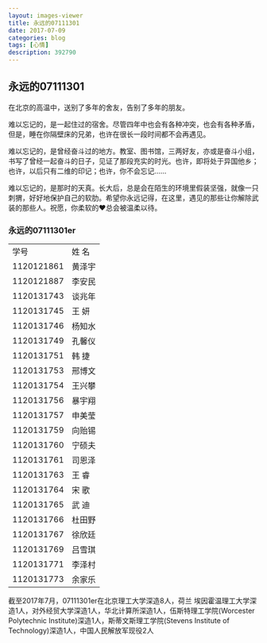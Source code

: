 ```yaml
---
layout: images-viewer
title: 永远的07111301
date: 2017-07-09
categories: blog
tags: [心情]
description: 392790
---
```


## 永远的07111301

在北京的高温中，送别了多年的舍友，告别了多年的朋友。

难以忘记的，是一起住过的宿舍。尽管四年中也会有各种冲突，也会有各种矛盾，但是，睡在你隔壁床的兄弟，也许在很长一段时间都不会再遇见。

难以忘记的，是曾经奋斗过的地方。教室、图书馆，三两好友，亦或是奋斗小组，书写了曾经一起奋斗的日子，见证了那段充实的时光。也许，即将处于异国他乡；也许，以后只有二维的印记；也许，你不会忘记……

难以忘记的，是那时的天真。长大后，总是会在陌生的环境里假装坚强，就像一只刺猬，好好地保护自己的软肋。希望你永远记得，在这里，遇见的那些让你解除武装的那些人。祝愿，你柔软的♥总会被温柔以待。

### 永远的07111301er



<table border="0.5">
	<tr>
	  <td>学号</td>
	  <td>姓  名</td>
	</tr>
	<tr>
	  <td>1120121861</td>
	  <td>黄泽宇</td>
	</tr>
	<tr>
	  <td>1120121887</td>
	  <td>李安民</td>
	</tr>
	<tr>
	  <td>1120131743</td>
	  <td>谈兆年</td>
	</tr>
	<tr>
	  <td>1120131745</td>
	  <td>王  妍</td>
	</tr>
	<tr>
	  <td>1120131746</td>
	  <td>杨知水</td>
	</tr>
	<tr>
	  <td>1120131749</td>
	  <td>孔馨仪</td>
	</tr>
	<tr>
	  <td>1120131751</td>
	  <td>韩  捷</td>
	</tr>
	<tr>
	  <td>1120131753</td>
	  <td>邢博文</td>
	</tr>
	<tr>
	  <td>1120131754</td>
	  <td>王兴攀</td>
	</tr>
	<tr>
	  <td>1120131756</td>
	  <td>暴宇翔</td>
	</tr>
	<tr>
	  <td>1120131757</td>
	  <td>申美莹</td>
	</tr>
	<tr>
	  <td>1120131759</td>
	  <td>向贻锡</td>
	</tr>
	<tr>
	  <td>1120131760</td>
	  <td>宁硕夫</td>
	</tr>
	<tr>
	  <td>1120131761</td>
	  <td>司恩泽</td>
	</tr>
	<tr>
	  <td>1120131763</td>
	  <td>王  睿</td>
	</tr>
	<tr>
	  <td>1120131764</td>
	  <td>宋  歌</td>
	</tr>
	<tr>
	  <td>1120131765</td>
	  <td>武  迪</td>
	</tr>
	<tr>
	  <td>1120131766</td>
	  <td>杜田野</td>
	</tr>
	<tr>
	  <td>1120131767</td>
	  <td>徐欣廷</td>
	</tr>
	<tr>
	  <td>1120131769</td>
	  <td>吕雪琪</td>
	</tr>
	<tr>
	  <td>1120131771</td>
	  <td>李泽村</td>
	</tr>
	<tr>
	  <td>1120131773</td>
	  <td>余家乐</td>
	</tr>
</table>

截至2017年7月，07111301er在北京理工大学深造8人，荷兰 埃因霍温理工大学深造1人，对外经贸大学深造1人，华北计算所深造1人，伍斯特理工学院(Worcester Polytechnic Institute)深造1人，斯蒂文斯理工学院(Stevens Institute of Technology)深造1人，中国人民解放军现役2人